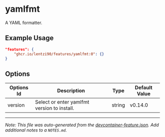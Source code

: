 
# yamlfmt

A YAML formatter.

## Example Usage

```json
"features": {
    "ghcr.io/lentzi90/features/yamlfmt:0": {}
}
```

## Options

| Options Id | Description | Type | Default Value |
|-----|-----|-----|-----|
| version | Select or enter yamlfmt version to install. | string | v0.14.0 |



---

_Note: This file was auto-generated from the [devcontainer-feature.json](https://github.com/lentzi90/features/blob/main/src/yamlfmt/devcontainer-feature.json).  Add additional notes to a `NOTES.md`._
